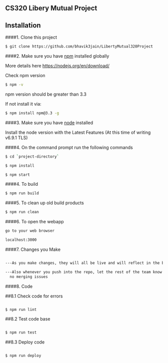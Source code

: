 ## CS320 Libery Mutual Project

## Installation
####1. Clone this project

```sh
$ git clone https://github.com/bhavik3jain/LibertyMutual320Project
```

####2.  Make sure you have [npm](https://www.npmjs.org/) installed globally

More details here
https://nodejs.org/en/download/

Check npm version

```sh
$ npm -v
```

npm version should be greater than 3.3

If not install it via:

```sh
$ npm install npm@3.3 -g
```

####3.  Make sure you have [node](https://www.nodejs.org/) installed

Install the node version with the Latest Features (At this time of writing v6.9.1 TLS)

####4. On the command prompt run the following commands

```sh
$ cd `project-directory`
```
```sh
$ npm install
```
```sh
$ npm start
```

####4. To build
```sh
$ npm run build
```

####5. To clean up old build products
```sh
$ npm run clean
```

####6. To open the webapp
```sh
go to your web browser

localhost:3000

```

####7. Changes you Make

```sh

---As you make changes, they will all be live and will reflect in the browser right away

---Also whenever you push into the repo, let the rest of the team know so there will be
  no merging issues

```

####8. Code

##8.1 Check code for errors

```sh

$ npm run lint

```

##8.2 Test code base

```sh

$ npm run test

```

##8.3 Deploy code

```sh

$ npm run deploy

```
